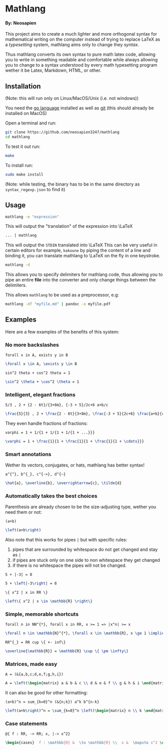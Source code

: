 # Mathlang

#### By: Neosapien

This project aims to create a much lighter and more orthogonal syntax for mathematical writing on the computer
instead of trying to replace LaTeX as a *typesetting* system, mathlang aims only to change they *syntax*.

Thus mathlang converts its own syntax to pure math latex code, allowing you to write in something readable and comfortable
while always allowing you to change to a syntax understood by every math typesetting program wether it be Latex, Markdown, HTML,
or other.

## Installation

(Note: this will run only on Linux/MacOS/Unix (i.e. not windows))

You need the [go language](https://go.dev/) installed
as well as [git](https://git-scm.com/) (this should already be installed on MacOS)

Open a terminal and run:
```bash
git clone https://github.com/neosapien3247/mathlang
cd mathlang
```

To test it out run:

```bash
make
```

To install run:

```bash
sudo make install
```

(Note: while testing, the binary has to be in the same directory as `syntax_regexp.json` to find it)

## Usage

```bash
mathlang -e "expression"
```
This will output the "translation" of the expression into \LaTeX

```bash
... | mathlang
```
This will output the `STDIN` translated into \LaTeX
This can be very useful in certain editors for example, `kakoune`
by piping the content of a line and binding it, you can translate
mathlang to \LaTeX on the fly in one keystroke.

```bash
mathlang -d
```

This allows you to specify delimiters for mathlang code,
thus allowing you to pipe an entire **file** into the converter and only change things between
the delimiters.

This allows `mathlang` to be used as a preprocessor, e.g:
```bash
mathlang -df "myfile.md" | pandoc -o myfile.pdf
```

## Examples

Here are a few examples of the benefits of this system:

### No more backslashes

```
forall x in A, exists y in B
```

```latex
\forall x \in A, \exists y \in B
````

```
sin^2 theta + cos^2 theta = 1
```

```latex
\sin^2 \theta + \cos^2 \theta = 1
```
### Intelligent, elegant fractions

```
5/3 , 2 + {2 - 6t}/{3+8m}, {-3 + 5}/2c+6 a+b/c
```
  

```latex
\frac{5}{3} , 2 + \frac{2 - 6t}{3+8m}, \frac{-3 + 5}{2c+6} \frac{a+b}{c}
```

They even handle fractions of fractions:

```
varphi = 1 + 1/{1 + 1/{1 + 1/{1 + ...}}}
```

```latex
\varphi = 1 + \frac{1}{1 + \frac{1}{1 + \frac{1}{1 + \cdots}}}
```

### Smart annotations

Wether its vectors, conjugates, or hats, mathlang has better syntax!

```
a^{^}, b^{_}, c^{->}, d^{~}
```

```latex
\hat{a}, \overline{b}, \overrightarrow{c}, \tilde{d}
```

### Automatically takes the best choices

Parenthesis are already chosen to be the size-adjusting type, wether you need them or not:

```
(a+b)
```
  
```latex
\left(a+b\right)
```

Also note that this works for pipes `|` but with specific rules:
1. pipes that are surrounded by whitespace do not get changed and stay as `|`
2. if pipes are stuck only on one side to non whitespace they get changed
3. if there is no whitespace the pipes will not be changed.

```
5 + |-3| = 8
```

```latex
5 + \left|-3\right| = 8
```

```
\{ x^2 | x in RR \}
```

```latex
\left\{ x^2 | x \in \mathbb{R} \right\}
```

### Simple, memorable shortcuts

```
forall n in NN^{*}, forall x in RR, x >= 1 => |x^n| >= x
```

```latex
\forall n \in \mathbb{N}^{*}, \forall x \in \mathbb{R}, x \ge 1 \implies |x^n| \ge x
```

```
RR^{_} = RR cup \{ +- inf\}
```

```latex
\overline{\mathbb{R}} = \mathbb{R} \cup \{ \pm \infty\}
```
### Matrices, made easy

```
A = (&{a,b,c;d,e,f;g,h,i})
```

```latex
A = \left(\begin{matrix} a & b & c \\ d & e & f \\ g & h & i \end{matrix}\right)
```

It can also be good for other formatting:

```
(a+b)^n = sum_{k=0}^n (&{n;k}) a^k b^{n-k}
```

```latex
\left(a+b\right)^n = \sum_{k=0}^n \left(\begin{matrix} n \\ k \end{matrix}\right) a^k b^{n-k}
```

### Case statements

```
@{ f : RR, -> RR; x, |-> x^2}
```
  
```latex
\begin{cases}  f : \mathbb{R} &  \to \mathbb{R} \\  x &  \mapsto x^2 \end{cases}
```

